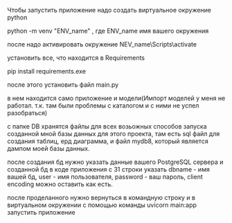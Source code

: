 Чтобы запустить приложение надо создать виртуальное окружение python

python -m venv "ENV_name" , где ENV_name имя вашего окружения

после надо активировать окружение NEV_name\Scripts\activate

установить все, что находится в Requirements

pip install requirements.exe

после этого установить файл main.py

в нем находится само приложение и модели(Импорт моделей у меня не работал. т.к. там были проблемы с каталогом и  с ними не успел разобраться)

с папке  DB хранятся файлы для всех возьожных способов запуска созданной мной базы данных для этого проекта, там есть sql файл для создания таблиц, ерд диаграмма, и файл mydb8, который является дампом моей базы данных.

после создания бд нужно указать данные вашего PostgreSQL сервера и созданной бд в коде приложения с 31 строки указать dbname - имя вашей бд, user - имя пользователя, password - ваш пароль, client encoding можно оставить как есть.

после проделанного нужно вернуться в командную строку и в виртуальном окружении с помощью команды uvicorn main:app запустить приложение
